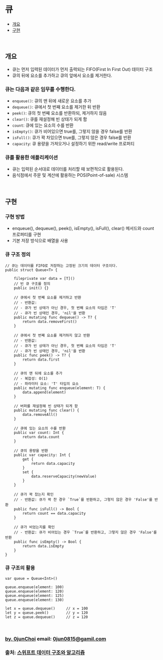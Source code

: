 # 큐 


* [개요](#개요)
* [구현](#구현)


&nbsp;
## 개요
* 큐는 먼저 입력된 데이터가 먼저 출력되는 FIFO(First In First Out) 데이터 구조
* 큐의 뒤에 요소를 추가하고 큐의 앞에서 요소를 제거한다.
    

### 큐는 다음과 같은 임무를 수행한다.
* `enqueue()`: 큐의 맨 뒤에 새로운 요소를 추가
* `dequeue()`: 큐에서 첫 번째 요소를 제거한 뒤 반환
* `peek()`: 큐의 첫 번째 요소를 반환하되, 제거하지 않음
* `clear()`: 큐를 재설정해 빈 상태가 되게 함
* `count`: 큐에 있는 요소의 수를 반환
* `isEmpty()`: 큐가 비어있으면 true를, 그렇지 않을 경우 false를 반환
* `isFull()`: 큐가 꽉 차있으면 true를, 그렇지 않은 경우 false를 반환
* `capacity`: 큐 용량을 가져오거나 설정하기 위한 read/write 프로퍼티


### 큐를 활용한 애플리케이션
* 큐는 입력된 순서대로 데이터를 처리할 때 보편적으로 활용된다.
* 음식점에서 주문 및 계산에 활용하는 POS(Point-of-sale) 시스템


&nbsp;
## 구현
### 구현 방법
* enqueue(), dequeue(), peek(), isEmpty(), isFull(), clear() 메서드와 count 프로퍼티를 구현
* 기본 저장 방식으로 배열을 사용


### 큐 구조 정의
```
// 큐는 데이터를 FIFO로 저장하는 고정된 크기의 데이터 구조이다.
public struct Queue<T> {

    fileprivate var data = [T]()
    // 빈 큐 구조를 정의
    public init() {}

    // 큐에서 첫 번째 요소를 제거하고 반환
    // - 반환값:
    // - 큐가 빈 상태가 아닌 경우, 첫 번째 요소의 타입은 'T'
    // - 큐가 빈 상태인 경우, 'nil'을 반환
    public mutating func dequeue() -> T? {
        return data.removeFirst()
    }

    // 큐에서 첫 번째 요소를 제거하지 않고 반환
    // - 반환값:
    // - 큐가 빈 상태가 아닌 경우, 첫 번째 요소의 타입은 'T'
    // - 큐가 빈 상태인 경우, 'nil'을 반환
    public func peek() -> T? {
        return data.first
    }

    // 큐의 맨 뒤에 요소를 추가
    // - 복잡성: O(1)
    // - 파라미터 요소: 'T' 타입의 요소
    public mutating func enqueue(element: T) {
        data.append(element)
    }

    // 버퍼를 재설정해 빈 상태가 되게 함
    public mutating func clear() {
        data.removeAll()
    }

    // 큐에 있는 요소의 수를 반환
    public var count: Int {
        return data.count
    }

    // 큐의 용량을 반환
    public var capacity: Int {
        get {
            return data.capacity
        }
        set {
            data.reserveCapacity(newValue)
        }
    }

    // 큐가 꽉 찼는지 확인
    // - 반환값: 큐가 꽉 찬 경우 `True`를 반환하고, 그렇지 않은 경우 'False'를 반환
    public func isFull() -> Bool {
        return count == data.capacity
    }

    // 큐가 비었는지를 확인
    // - 반환값: 큐가 비어있는 경우 `True`를 반환하고, 그렇지 않은 경우 'False'를 반환
    public func isEmpty() -> Bool {
        return data.isEmpty
    }
}
```


### 큐 구조의 활용
```
var queue = Queue<Int>()

queue.enqueue(element: 100)
queue.enqueue(element: 120)
queue.enqueue(element: 125)
queue.enqueue(element: 130)

let x = queue.dequeue()     // x = 100
let y = queue.peek()        // y = 120
let z = queue.dequeue()     // z = 120
```


&nbsp;
&nbsp;      
### [by. 0junChoi](https://github.com/0jun0815) email: <0jun0815@gamil.com>
### 출처: [스위프트 데이터 구조와 알고리즘](http://acornpub.co.kr/book/swift-structure-algorithms)

